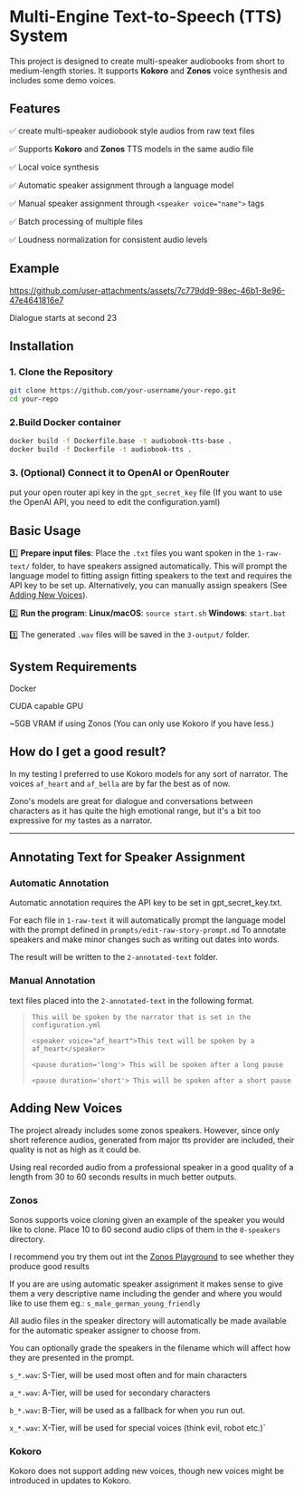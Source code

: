 
# Multi-Engine Text-to-Speech (TTS) System  

This project is designed to create multi-speaker audiobooks from short to medium-length stories. It supports **Kokoro** and **Zonos** voice synthesis and includes some demo voices.

## Features  
✅ create multi-speaker audiobook style audios from raw text files

✅ Supports **Kokoro** and **Zonos** TTS models in the same audio file
  
✅ Local voice synthesis 

✅ Automatic speaker assignment through a language model

✅ Manual speaker assignment through `<speaker voice="name">` tags  

✅ Batch processing of multiple files

✅ Loudness normalization for consistent audio levels


## Example

https://github.com/user-attachments/assets/7c779dd9-98ec-46b1-8e96-47e4641816e7

Dialogue starts at second 23

## Installation  

### **1. Clone the Repository**  
```sh
git clone https://github.com/your-username/your-repo.git
cd your-repo
```

### **2.Build Docker container**  
```sh
docker build -f Dockerfile.base -t audiobook-tts-base .
docker build -f Dockerfile -t audiobook-tts .
```

### **3. (Optional) Connect it to OpenAI or OpenRouter**  
put your open router api key in the `gpt_secret_key` file (If you want to use the OpenAI API, you need to edit the configuration.yaml)

## Basic Usage
1️⃣ **Prepare input files**: Place the `.txt` files you want spoken in the `1-raw-text/` folder, to have speakers assigned automatically. This will prompt the language model to fitting assign fitting speakers to the text and requires the API key to be set up. Alternatively, you can manually assign speakers (See [Adding New Voices](#adding-new-voices)).

2️⃣ **Run the program**:
   **Linux/macOS**:
     ```source start.sh```
   **Windows**:
     ```start.bat```

3️⃣ The generated `.wav` files will be saved in the `3-output/` folder.

## System Requirements
Docker

CUDA capable GPU

~5GB VRAM if using Zonos (You can only use Kokoro if you have less.)

## How do I get a good result?

In my testing I preferred to use Kokoro models for any sort of narrator. The voices `af_heart` and `af_bella` are by far the best as of now.

Zono's models are great for dialogue and conversations between characters as it has quite the high emotional range, but it's a bit too expressive for my tastes as a narrator. 


---

## Annotating Text for Speaker Assignment

### Automatic Annotation
Automatic annotation requires the API key to be set in gpt_secret_key.txt.

For each file in `1-raw-text` it will automatically prompt the language model with the prompt defined in `prompts/edit-raw-story-prompt.md` To annotate speakers and make minor changes such as writing out dates into words.

The result will be written to the `2-annotated-text` folder.

### Manual Annotation

text files placed into the `2-annotated-text` in the following format.

>`This will be spoken by the narrator that is set in the configuration.yml`
>
>`<speaker voice="af_heart">This text will be spoken by a af_heart</speaker>`
>
>`<pause duration='long'> This will be spoken after a long pause `
>
>`<pause duration='short'> This will be spoken after a short pause` 

## Adding New Voices  

The project already includes some zonos speakers. However, since only short reference audios, generated from major tts provider are included, their quality is not as high as it could be. 

Using real recorded audio from a professional speaker in a good quality of a length from 30 to 60 seconds results in much better outputs.

### Zonos

Sonos supports voice cloning given an example of the speaker you would like to clone. Place 10 to 60 second audio clips of them in the `0-speakers` directory. 

I recommend you try them out int the [Zonos Playground](https://playground.zyphra.com/sign-in?redirect_url=https%3A%2F%2Fplayground.zyphra.com%2Faudio) to see whether they produce good results 

If you are are using automatic speaker assignment it makes sense to give them a very descriptive name including the gender and where you would like to use them eg.: `s_male_german_young_friendly`

All audio files in the speaker directory will automatically be made available for the automatic speaker assigner to choose from.

You can optionally grade the speakers in the filename which will affect how they are presented in the prompt. 

`s_*.wav`: S-Tier, will be used most often and for main characters

`a_*.wav`: A-Tier, will be used for secondary characters

`b_*.wav`: B-Tier, will be used as a fallback for when you run out.

`x_*.wav`: X-Tier, will be used for special voices (think evil, robot etc.)`

### Kokoro

Kokoro does not support adding new voices, though new voices might be introduced in updates to Kokoro.
